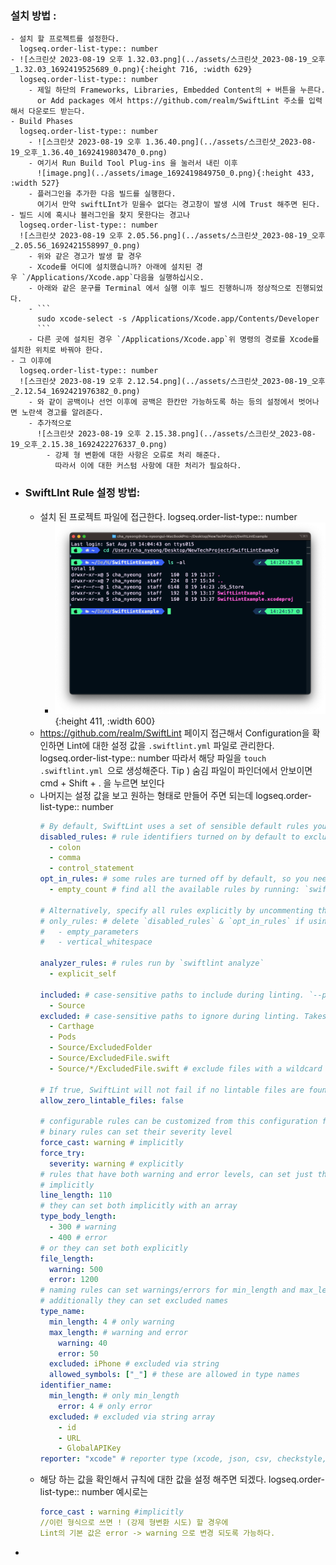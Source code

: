 ### 설치 방법 :
	- 설치 할 프로젝트를 설정한다.
	  logseq.order-list-type:: number
	- ![스크린샷 2023-08-19 오후 1.32.03.png](../assets/스크린샷_2023-08-19_오후_1.32.03_1692419525689_0.png){:height 716, :width 629}
	  logseq.order-list-type:: number
		- 제일 하단의 Frameworks, Libraries, Embedded Content의 + 버튼을 누른다.
		  or Add packages 에서 https://github.com/realm/SwiftLint 주소를 입력해서 다운로드 받는다.
	- Build Phases 
	  logseq.order-list-type:: number
		- ![스크린샷 2023-08-19 오후 1.36.40.png](../assets/스크린샷_2023-08-19_오후_1.36.40_1692419803470_0.png)
		- 여기서 Run Build Tool Plug-ins 을 눌러서 내린 이후
		  ![image.png](../assets/image_1692419849750_0.png){:height 433, :width 527}
		- 플러그인을 추가한 다음 빌드를 실행한다.
		  여기서 만약 swiftLInt가 믿을수 없다는 경고창이 발생 시에 Trust 해주면 된다.
	- 빌드 시에 혹시나 블러그인을 찾지 못한다는 경고나 
	  logseq.order-list-type:: number
	  ![스크린샷 2023-08-19 오후 2.05.56.png](../assets/스크린샷_2023-08-19_오후_2.05.56_1692421558997_0.png)
		- 위와 같은 경고가 발생 할 경우
		- Xcode를 어디에 설치했습니까? 아래에 설치된 경우 `/Applications/Xcode.app`다음을 실행하십시오.
		- 아래와 같은 문구를 Terminal 에서 실행 이후 빌드 진행하니까 정상적으로 진행되었다.
		- ```
		  sudo xcode-select -s /Applications/Xcode.app/Contents/Developer
		  ```
		- 다른 곳에 설치된 경우 `/Applications/Xcode.app`위 명령의 경로를 Xcode를 설치한 위치로 바꿔야 한다.
	- 그 이후에 
	  logseq.order-list-type:: number
	  ![스크린샷 2023-08-19 오후 2.12.54.png](../assets/스크린샷_2023-08-19_오후_2.12.54_1692421976382_0.png)
		- 와 같이 공백이나 선언 이후에 공백은 한칸만 가능하도록 하는 등의 설정에서 벗어나면 노란색 경고를 알려준다.
		- 추가적으로 
		  ![스크린샷 2023-08-19 오후 2.15.38.png](../assets/스크린샷_2023-08-19_오후_2.15.38_1692422276337_0.png)
			- 강제 형 변환에 대한 사항은 오류로 처리 해준다. 
			  따라서 이에 대한 커스텀 사항에 대한 처리가 필요하다.
- ### SwiftLInt Rule 설정 방법:
	- 설치 된 프로젝트 파일에 접근한다.
	  logseq.order-list-type:: number
		- ![스크린샷 2023-08-19 오후 2.25.23.png](../assets/스크린샷_2023-08-19_오후_2.25.23_1692422726221_0.png){:height 411, :width 600}
	- https://github.com/realm/SwiftLint 페이지 접근해서 Configuration을 확인하면 Lint에 대한 설정 값을 `.swiftlint.yml` 파일로 관리한다.
	  logseq.order-list-type:: number
	  따라서 해당 파일을 ``touch .swiftlint.yml ``으로 생성해준다.
	  Tip ) 숨김 파일이 파인더에서 안보이면 cmd + Shift + . 을 누르면 보인다
	- 나머지는 설정 값을 보고 원하는 형태로 만들어 주면 되는데
	  logseq.order-list-type:: number
	  ```yaml
	  # By default, SwiftLint uses a set of sensible default rules you can adjust:
	  disabled_rules: # rule identifiers turned on by default to exclude from running
	    - colon
	    - comma
	    - control_statement
	  opt_in_rules: # some rules are turned off by default, so you need to opt-in
	    - empty_count # find all the available rules by running: `swiftlint rules`
	  
	  # Alternatively, specify all rules explicitly by uncommenting this option:
	  # only_rules: # delete `disabled_rules` & `opt_in_rules` if using this
	  #   - empty_parameters
	  #   - vertical_whitespace
	  
	  analyzer_rules: # rules run by `swiftlint analyze`
	    - explicit_self
	  
	  included: # case-sensitive paths to include during linting. `--path` is ignored if present
	    - Source
	  excluded: # case-sensitive paths to ignore during linting. Takes precedence over `included`
	    - Carthage
	    - Pods
	    - Source/ExcludedFolder
	    - Source/ExcludedFile.swift
	    - Source/*/ExcludedFile.swift # exclude files with a wildcard
	  
	  # If true, SwiftLint will not fail if no lintable files are found.
	  allow_zero_lintable_files: false
	  
	  # configurable rules can be customized from this configuration file
	  # binary rules can set their severity level
	  force_cast: warning # implicitly
	  force_try:
	    severity: warning # explicitly
	  # rules that have both warning and error levels, can set just the warning level
	  # implicitly
	  line_length: 110
	  # they can set both implicitly with an array
	  type_body_length:
	    - 300 # warning
	    - 400 # error
	  # or they can set both explicitly
	  file_length:
	    warning: 500
	    error: 1200
	  # naming rules can set warnings/errors for min_length and max_length
	  # additionally they can set excluded names
	  type_name:
	    min_length: 4 # only warning
	    max_length: # warning and error
	      warning: 40
	      error: 50
	    excluded: iPhone # excluded via string
	    allowed_symbols: ["_"] # these are allowed in type names
	  identifier_name:
	    min_length: # only min_length
	      error: 4 # only error
	    excluded: # excluded via string array
	      - id
	      - URL
	      - GlobalAPIKey
	  reporter: "xcode" # reporter type (xcode, json, csv, checkstyle, codeclimate, junit, html, emoji, sonarqube, markdown, github-actions-logging, summary)
	  ```
	- 해당 하는 값을 확인해서 규칙에 대한 값을 설정 해주면 되겠다.
	  logseq.order-list-type:: number
	  예시로는
	  ```yaml
	  force_cast : warning #implicitly
	  //이런 형식으로 쓰면 ! (강제 형변환 시도) 할 경우에 
	  Lint의 기본 값은 error -> warning 으로 변경 되도록 가능하다.
	  ```
-